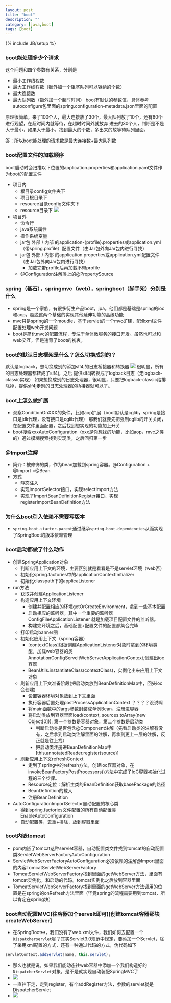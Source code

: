```yaml
---
layout: post
title: "boot"
description: ""
category: [java,boot]
tags: [boot]
---
```

{% include JB/setup %}



### boot能处理多少个请求
这个问题和四个参数有关系，分别是
* 最小工作线程数
* 最大工作线程数（额外加一个阻塞队列可以容纳的个数）
* 最大连接数
* 最大队列数（额外加一个超时时间）
boot有默认的参数值，具体参考autoconfigure包里面的spring.configuration-metadata.json里面的配置
  
原理很简单，来了100个人，最大连接放了30个，最大队列放了10个，还有60个进行观望，在超时间内就等待，在超时时间外就放弃
进去的30个人，判断是不是大于最小，如果大于最小，找到最大的个数，多出来的放等待队列里面。

答：所以boot能处理的请求数是最大连接数+最大队列数

### boot配置文件的加载顺序
boot启动时会扫描以下位置的application.properties和application.yaml文件作为boot的配置文件

* 项目内
  * 根目录config文件夹下
  * 项目根目录下
  * resource目录config文件夹下
  * resource目录下
  ![](../picture/boot-yamlweizhi.png)
* 项目外
  * 命令行
  * java系统属性
  * 操作系统变量
  * jar包 外部 / 内部 的application-{profile}.properties或application.yml（带spring.profile）配置文件（由Jar包外向Jar包内进行寻找）
  * jar包 外部 / 内部 的application.properties或application.yml配置文件（由Jar包外向Jar包内进行寻找）
    * 加载完带profile后再加载不带profile
  * @Configuration注解类上的@PropertySource

### spring（基石），springmvc（web），springboot（脚手架）分别是什么
* spring是一个家族，有很多衍生产品boot，jpa。他们都是基础是spring的ioc和aop，超脱这两个基础的实现其他延伸功能的高级功能
* mvc只是spring的一个moudle，基于servlet的一个mvc矿建，配合xml文件配置处理web开发问题
* boot是简化mvc的配置流程，专注于单体微服务的接口开发。虽然也可以和web交互，但是违背了boot的初衷。

### boot的默认日志框架是什么？怎么切换成别的？
默认是logback，想切换成别的添加slf4j的日志桥接器和转换器
![](../picture/boot-logback.png)
很明显，所有的日志处理器都转成了slf4j，之后 提供slf4j转换成了logback日志（走logback-classic实现）
如果想换成别的日志处理器，很明显，只要把logback-classic给排除掉，提供slf4j走别的日志处理器的桥接器就可以了。

### boot上怎么做扩展
* 观察ConditionOnXXX的条件，比如aop扩展（boot默认是cglib，spring是接口是jdk代理，没有接口是cglib代理）
那我们就要先把强制cglib的开关关闭，在配置文件里面配置，之后找到想实现的功能加上开关
* boot搜索xxxAutoConfiguration（xxx是你想找的功能，比如aop，mvc之类的）通过模糊搜索找到实现类，之后回归第一步

### @Import注解
* 简介：被修饰的类，作为bean加载到spring容器。@Configuration + @Import =@Bean
* 方式
  * 静态注入
  * 实现ImportSelector接口，实现selectImport方法
  * 实现了ImportBeanDefinitionRegister接口，实现registerImportBeanDefinition方法

### 为什么boot引入依赖不需要写版本
* `spring-boot-starter-parent`通过继承`spring-boot-dependencies`从而实现了SpringBoot的版本依赖管理

### boot启动都做了什么动作
* 创建SpringApplication对象  
  * 判断应用上下文的环境，主要区别就是看看是不是servlet环境（web否）
  * 初始化spring.factories中的applicationContextInitializer
  * 初始化classpath下的applicaListener
* run方法
  * 获取并创建ApplicationListener
  * 构造应用上下文环境
    * 创建并配置相应的环境getOrCreateEnvironment，拿到一些基本配置
    * 启动相应的监听器，其中一个重要的监听器 ConfigFileApplicationListener 就是加载项目配置文件的监听器。
    * 构建完环境之后，基础配置+配置文件的配置都集合完毕
  * 打印启动banner图  
  * 初始化应用上下文（spring容器）
    * [contextClass]根据创建ApplicationListener对象时拿到的环境类型，加载web容器的类AnnotationConfigServeltWebServerApplicationContext,创建出ioc容器
    * BeanUtils.instantiateClass(contextClass)，实例化出来应用上下文对象
  * 刷新应用上下文准备阶段(把启动类放到BeanDefinitionMap中，回头ioc会创建)
    * 设置容器环境对象放到上下文里面
    * 执行容器后置处理postProcessApplicationContext ？？？？没说啊
    * 将main函数中的args参数封装成单例Bean，注册进容器
    * 将启动类放到容器里面load(context, sources.toArray(new Object[0])); 第一个参数是容器对象，第二个参数是启动类
      * 判断启动类是否包含@Component注解（先看启动类的注解有没有，之后拿到启动类注解里面的注解，再拿到更上一层的注解，反正就是往上找）
      * 把启动类注册进BeanDefinitionMap中 [this.annotatedReader.register(source)]
  * 刷新应用上下文refreshContext
    * 走到了spring中的refresh方法，创建ioc容器对象，在invokeBeanFactoryPostProcessors()方法中完成了IoC容器初始化过程的三个步骤。
    * Resource定位：解析主类的BeanDefinition获取basePackage的路径
    * BeanDefinition的载入
    * 注册BeanDefinition
* AutoConfigurationImportSelector自动配置的核心类
  * 得到spring.factories文件配置的所有自动配置类 EnableAutoConfiguration
  * 自动配置类，去重+排除，放到容器里面

### boot内嵌tomcat
* pom内嵌了tomcat这种servlet容器，自动配置类文件找到tomcat的自动配置类ServletWebServerFactoryAutoConfiguration
* ServletWebServerFactoryAutoConfiguration必须依赖的注解@Import里面的内容TomcatServletWebServerFactory
* TomcatServletWebServerFactory找到里面的getWebServer方法，里面有tomcat实例化，和启动的代码。tomcat实例化之后放到容器里面
* TomcatServletWebServerFactory找到里面的getWebServer方法调用的位置是在spring的onRefresh方法里面（毕竟spring的流程需要用到tomcat，所以肯定在spring块）


### boot自动配置MVC(往容器加个servelt即可)[创建tomcat容器那块createWebServer]
* 在SpringBoot中，我们没有了web.xml文件，我们如何去配置一个`Dispatcherservlet`呢？其实Servlet3.0规范中规定，要添加一个Servlet，除了采用xml配置的方式，还有一种通过代码的方式，伪代码如下
```java
servletContext.addServlet(name, this.servlet);
```
* 那么也就是说，如果我们能动态往web容器中添加一个我们构造好的`DispatcherServlet`对象，是不是就实现自动装配SpringMVC了
* ![](../picture/boot-mvc.png)
* 一直往下走，走到register，有个addRegister方法，参数的servlet就是DispatcherServlet
* ![](../picture/boot-mvc1.png)